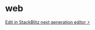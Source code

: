 # web

[Edit in StackBlitz next generation editor ⚡️](https://stackblitz.com/~/github.com/lok57/web)